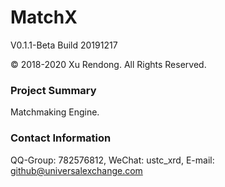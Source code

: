 # MatchX
V0.1.1-Beta Build 20191217

© 2018-2020 Xu Rendong. All Rights Reserved.

### Project Summary
Matchmaking Engine.

### Contact Information
QQ-Group: 782576812, WeChat: ustc_xrd, E-mail: github@universalexchange.com

